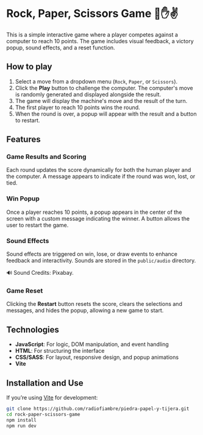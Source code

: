 # Rock, Paper, Scissors Game 👊✋✌️

This is a simple interactive game where a player competes against a computer to reach 10 points. The game includes visual feedback, a victory popup, sound effects, and a reset function.

## How to play
1. Select a move from a dropdown menu (`Rock`, `Paper`, or `Scissors`).
2. Click the **Play** button to challenge the computer. The computer's move is randomly generated and displayed alongside the result.
3. The game will display the machine's move and the result of the turn.
4. The first player to reach 10 points wins the round.
5. When the round is over, a popup will appear with the result and a button to restart.

## Features
### Game Results and Scoring  
Each round updates the score dynamically for both the human player and the computer.
A message appears to indicate if the round was won, lost, or tied.

### Win Popup  
Once a player reaches 10 points, a popup appears in the center of the screen with a custom message indicating the winner. A button allows the user to restart the game.

### Sound Effects  
Sound effects are triggered on win, lose, or draw events to enhance feedback and interactivity. Sounds are stored in the `public/audio` directory.

🔊 Sound Credits: Pixabay.

### Game Reset  
Clicking the **Restart** button resets the score, clears the selections and messages, and hides the popup, allowing a new game to start.

## Technologies

- **JavaScript**: For logic, DOM manipulation, and event handling
- **HTML**: For structuring the interface
- **CSS/SASS**: For layout, responsive design, and popup animations
- **Vite**

## Installation and Use

If you’re using [Vite](https://vitejs.dev/) for development:

```bash
git clone https://github.com/radiofiambre/piedra-papel-y-tijera.git
cd rock-paper-scissors-game
npm install
npm run dev